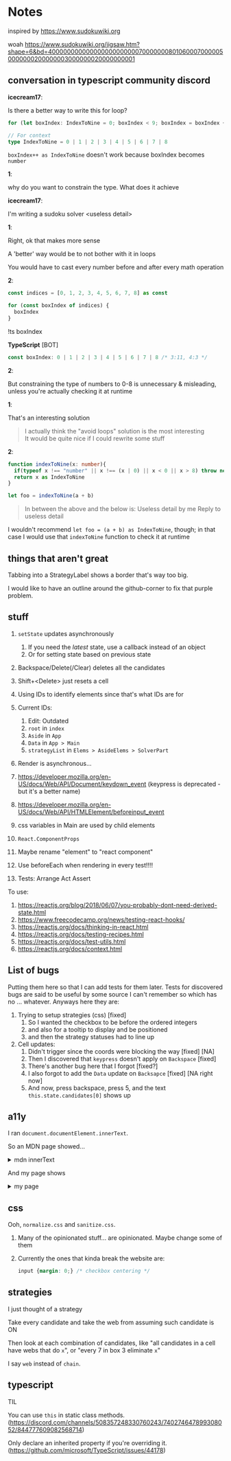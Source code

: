 # Notes

inspired by <https://www.sudokuwiki.org>

woah <https://www.sudokuwiki.org/jigsaw.htm?shape=6&bd=400000000000000000000000700000008010600070000050000000200000003000000020000000001>

## conversation in typescript community discord

**icecream17**:

Is there a better way to write this for loop?

```ts
for (let boxIndex: IndexToNine = 0; boxIndex < 9; boxIndex = boxIndex + 1 as IndexToNine) {}

// For context
type IndexToNine = 0 | 1 | 2 | 3 | 4 | 5 | 6 | 7 | 8
```

`boxIndex++ as IndexToNine` doesn't work because boxIndex becomes `number`

**1**:

why do you want to constrain the type. What does it achieve

**icecream17**:

I'm writing a sudoku solver \<useless detail>

**1**:

Right, ok that makes more sense

A 'better' way would be to not bother with it in loops

You would have to cast every number before and after every math operation

**2**:

```ts
const indices = [0, 1, 2, 3, 4, 5, 6, 7, 8] as const

for (const boxIndex of indices) {
  boxIndex
}
```

!ts boxIndex

**TypeScript** \[BOT]

```ts
const boxIndex: 0 | 1 | 2 | 3 | 4 | 5 | 6 | 7 | 8 /* 3:11, 4:3 */
```

**2**:

But constraining the type of numbers to 0-8 is unnecessary & misleading, unless you're actually checking it at runtime

**1**:

That's an interesting solution

> I actually think the "avoid loops" solution is the most interesting\
> It would be quite nice if I could rewrite some stuff

**2**:

```ts
function indexToNine(x: number){
  if(typeof x !== "number" || x !== (x | 0) || x < 0 || x > 8) throw new Error("Invalid index " + x);
  return x as IndexToNine
}

let foo = indexToNine(a + b)
```

> In between the above and the below is:
> Useless detail by me
> Reply to useless detail

I wouldn't recommend `let foo = (a + b) as IndexToNine`, though; in that case I would use that `indexToNine` function to check it at runtime

## things that aren't great

Tabbing into a StrategyLabel shows a border that's way too big.

I would like to have an outline around the github-corner to fix that purple problem.

## stuff

1. `setState` updates asynchronously
    1. If you need the _latest_ state, use a callback instead of an object
    1. Or for setting state based on previous state
1. Backspace/Delete(/Clear) deletes all the candidates
1. Shift+\<Delete> just resets a cell
1. Using IDs to identify elements since that's what IDs are for
1. Current IDs:
    1. Edit: Outdated 
    1. `root` in `index`
    1. `Aside` in `App`
    1. `Data` in `App > Main`
    1. `strategyList` in `Elems > AsideElems > SolverPart`
1. Render is asynchronous...
1. <https://developer.mozilla.org/en-US/docs/Web/API/Document/keydown_event> (keypress is deprecated - but it's a better name)
1. <https://developer.mozilla.org/en-US/docs/Web/API/HTMLElement/beforeinput_event>
1. css variables in Main are used by child elements

1. `React.ComponentProps`
1. Maybe rename "element" to "react component"
1. Use beforeEach when rendering in every test!!!!
1. Tests: Arrange Act Assert

To use:

1. <https://reactjs.org/blog/2018/06/07/you-probably-dont-need-derived-state.html>
1. <https://www.freecodecamp.org/news/testing-react-hooks/>
1. <https://reactjs.org/docs/thinking-in-react.html>
1. <https://reactjs.org/docs/testing-recipes.html>
1. <https://reactjs.org/docs/test-utils.html>
1. <https://reactjs.org/docs/context.html>

## List of bugs

Putting them here so that I can add tests for them later.
Tests for discovered bugs are said to be useful by some source I can't remember so which has no ... whatever. Anyways here they are:

1. Trying to setup strategies (css) [fixed]
    1. So I wanted the checkbox to be before the ordered integers
    2. and also for a tooltip to display and be positioned
    3. and then the strategy statuses had to line up
2. Cell updates:
    1. Didn't trigger since the coords were blocking the way [fixed] [NA]
    2. Then I discovered that `keypress` doesn't apply on `Backspace` [fixed]
    3. There's another bug here that I forgot [fixed?]
    4. I also forgot to add the `Data` update on `Backsapce` [fixed] [NA right now]
    5. And now, press backspace, press 5, and the text `this.state.candidates[0]` shows up

## a11y

I ran `document.documentElement.innerText`.

So an MDN page showed...

<details>
<summary>mdn innerText</summary>

```txt
Skip to main content
Skip to search
Technologies
References & Guides
Feedback
Search MDN
icecream17
Learn web development
Learn to style HTML using CSS
CSS layout
Beginner's guide to media queries
Change language
Table of contents
Beginner's guide to media queries

Previous
Overview: CSS layout
Next

The CSS Media Query gives you a way to apply CSS only when the browser and device environment matches a rule that you specify, for example "viewport is wider than 480 pixels". Media queries are a key part of responsive web design, as they allow you to create different layouts depending on the size of the viewport, but they can also be used to detect other things about the environment your site is running on, for example whether the user is using a touchscreen rather than a mouse. In this lesson you will first learn about the syntax used in media queries, and then move on to use them in a worked example showing how a simple design might be made responsive.

Prerequisites: HTML basics (study Introduction to HTML), and an idea of how CSS works (study CSS first steps and CSS building blocks.)
Objective: To understand how to use media queries, and the most common approach for using them to create responsive designs.
Media Query Basics

The simplest media query syntax looks like this:

@media media-type and (media-feature-rule) {
  /* CSS rules go here */
}

It consists of:

A media type, which tells the browser what kind of media this code is for (e.g. print, or screen).
A media expression, which is a rule, or test that must be passed for the contained CSS to be applied.
A set of CSS rules that will be applied if the test passes and the media type is correct.
Media types

The possible types of media you can specify are:

all
print
screen
speech

The following media query will only set the body to 12pt if the page is printed. It will not apply when the page is loaded in a browser.

@media print {
    body {
        font-size: 12pt;
    }
}

Note: the media type here is different from the so-called MIME type.

Note: there were a number of other media types defined in the Level 3 Media Queries specification; these have been deprecated and should be avoided.

Note: Media types are optional; if you do not indicate a media type in your media query then the media query will default to being for all media types.

Media feature rules

After specifying the type, you can then target a media feature with a rule.

Width and height

The feature we tend to detect most often in order to create responsive designs (and that has widespread browser support) is viewport width, and we can apply CSS if the viewport is above or below a certain width — or an exact width — using the min-width, max-width, and width media features.

These features are used to create layouts that respond to different screen sizes. For example, to change the body text color to red if the viewport is exactly 600 pixels, you would use the following media query.

@media screen and (width: 600px) {
    body {
        color: red;
    }
}

Open this example in the browser, or view the source.

The width (and height) media features can be used as ranges, and therefore be prefixed with min- or max- to indicate that the given value is a minimum, or a maximum. For example, to make the color blue if the viewport is narrower than 600 pixels, use max-width:

@media screen and (max-width: 600px) {
    body {
        color: blue;
    }
}

Open this example in the browser, or view the source.

In practice, using minimum or maximum values is much more useful for responsive design so you will rarely see width or height used alone.

There are a number of other media features that you can test for, although some of the newer features introduced in Level 4 and 5 of the media queries specification have limited browser support. Each feature is documented on MDN along with browser support information, and you can find a full list at Using Media Queries: Media Features.

Orientation

One well-supported media feature is orientation, which allows us to test for portrait or landscape mode. To change the body text color if the device is in landscape orientation, use the following media query.

@media (orientation: landscape) {
    body {
        color: rebeccapurple;
    }
}

Open this example in the browser, or view the source.

A standard desktop view has a landscape orientation, and a design that works well in this orientation may not work as well when viewed on a phone or tablet in portrait mode. Testing for orientation can help you to create a layout which is optimised for devices in portrait mode.

Use of pointing devices

As part of the Level 4 specification, the hover media feature was introduced. This feature means you can test if the user has the ability to hover over an element, which essentially means they are using some kind of pointing device; touchscreen and keyboard navigation does not hover.

@media (hover: hover) {
    body {
        color: rebeccapurple;
    }
}

Open this example in the browser, or view the source.

If we know the user cannot hover, we could display some interactive features by default. For users who can hover, we might choose to make them available when a link is hovered over.

Also in Level 4 is the pointer media feature. This takes three possible values, none, fine and coarse. A fine pointer is something like a mouse or trackpad. It enables the user to precisely target a small area. A coarse pointer is your finger on a touchscreen. The value none means the user has no pointing device; perhaps they are navigating with the keyboard only or with voice commands.

Using pointer can help you to design better interfaces that respond to the type of interaction a user is having with a screen. For example, you could create larger hit areas if you know that the user is interacting with the device as a touchscreen.

More complex media queries

With all of the different possible media queries, you may want to combine them, or create lists of queries — any of which could be matched.

"and" logic in media queries

To combine media features you can use and in much the same way as we have used and above to combine a media type and feature. For example, we might want to test for a min-width and orientation. The body text will only be blue if the viewport is at least 600 pixels wide and the device is in landscape mode.

@media screen and (min-width: 600px) and (orientation: landscape) {
    body {
        color: blue;
    }
}

Open this example in the browser, or view the source.

"or" logic in media queries

If you have a set of queries, any of which could match, then you can comma separate these queries. In the below example the text will be blue if the viewport is at least 600 pixels wide OR the device is in landscape orientation. If either of these things are true the query matches.

@media screen and (min-width: 600px), screen and (orientation: landscape) {
    body {
        color: blue;
    }
}

Open this example in the browser, or view the source.

"not" logic in media queries

You can negate an entire media query by using the not operator. This reverses the meaning of the entire media query. Therefore in this next example the text will only be blue if the orientation is portrait.

@media not all and (orientation: landscape) {
    body {
        color: blue;
    }
}

Open this example in the browser, or view the source.

How to choose breakpoints

In the early days of responsive design, many designers would attempt to target very specific screen sizes. Lists of the sizes of the screens of popular phones and tablets were published in order that designs could be created to neatly match those viewports.

There are now far too many devices, with a huge variety of sizes, to make that feasible. This means that instead of targeting specific sizes for all designs, a better approach is to change the design at the size where the content starts to break in some way. Perhaps the line lengths become far too long, or a boxed out sidebar gets squashed and hard to read. That's the point at which you want to use a media query to change the design to a better one for the space you have available. This approach means that it doesn't matter what the exact dimensions are of the device being used, every range is catered for. The points at which a media query is introduced are known as breakpoints.

The Responsive Design Mode in Firefox DevTools is very useful for working out where these breakpoints should go. You can easily make the viewport smaller and larger to see where the content would be improved by adding a media query and tweaking the design.

Active learning: mobile first responsive design

Broadly, you can take two approaches to a responsive design. You can start with your desktop or widest view and then add breakpoints to move things around as the viewport becomes smaller, or you can start with the smallest view and add layout as the viewport becomes larger. This second approach is described as mobile first responsive design and is quite often the best approach to follow.

The view for the very smallest devices is quite often a simple single column of content, much as it appears in normal flow. This means that you probably don't need to do a lot of layout for small devices — order your source well and you will have a readable layout by default.

The below walkthrough takes you through this approach with a very simple layout. In a production site you are likely to have more things to adjust within your media queries, however the approach would be exactly the same.

Walkthrough: a simple mobile-first layout

Our starting point is an HTML document with some CSS applied to add background colors to the various parts of the layout.

* {
    box-sizing: border-box;
}

body {
    width: 90%;
    margin: 2em auto;
    font: 1em/1.3 Arial, Helvetica, sans-serif;
}

a:link,
a:visited {
    color: #333;
}

nav ul,
aside ul {
    list-style: none;
    padding: 0;
}

nav a:link,
nav a:visited {
    background-color: rgba(207, 232, 220, 0.2);
    border: 2px solid rgb(79, 185, 227);
    text-decoration: none;
    display: block;
    padding: 10px;
    color: #333;
    font-weight: bold;
}

nav a:hover {
    background-color: rgba(207, 232, 220, 0.7);
}

.related {
    background-color: rgba(79, 185, 227, 0.3);
    border: 1px solid rgb(79, 185, 227);
    padding: 10px;
}

.sidebar {
    background-color: rgba(207, 232, 220, 0.5);
    padding: 10px;
}

article {
    margin-bottom: 1em;
}


We've made no layout changes, however the source of the document is ordered in a way that makes the content readable. This is an important first step and one which ensures that if the content were to be read out by a screen reader, it would be understandable.

<body>
    <div class="wrapper">
      <header>
        <nav>
          <ul>
            <li><a href="">About</a></li>
            <li><a href="">Contact</a></li>
            <li><a href="">Meet the team</a></li>
            <li><a href="">Blog</a></li>
          </ul>
        </nav>
      </header>
      <main>
        <article>
          <div class="content">
            <h1>Veggies!</h1>
            <p>
              ...
            </p>
          </div>
          <aside class="related">
            <p>
              ...
            </p>
          </aside>
        </article>

        <aside class="sidebar">
          <h2>External vegetable-based links</h2>
          <ul>
            <li>
              ...
            </li>
          </ul>
        </aside>
      </main>

      <footer><p>&copy;2019</p></footer>
    </div>
  </body>


This simple layout also works well on mobile. If we view the layout in Responsive Design Mode in DevTools we can see that it works pretty well as a straightforward mobile view of the site.

Open step 1 in the browser, or view the source.

If you want to follow on and implement this example as we go, make a local copy of step1.html on your computer.

From this point, start to drag the Responsive Design Mode view wider until you can see that the line lengths are becoming quite long, and we have space for the navigation to display in a horizontal line. This is where we'll add our first media query. We'll use ems, as this will mean that if the user has increased their text size, the breakpoint will happen at a similar line-length but wider viewport, than someone with a smaller text size.

Add the below code into the bottom of your step1.html CSS.

@media screen and (min-width: 40em) {
    article {
        display: grid;
        grid-template-columns: 3fr 1fr;
        column-gap: 20px;
    }

    nav ul {
        display: flex;
    }

    nav li {
        flex: 1;
    }
}


This CSS gives us a two-column layout inside the article, of the article content and related information in the aside element. We have also used flexbox to put the navigation into a row.

Open step 2 in the browser, or view the source.

Lets continue to expand the width until we feel there is enough room for the sidebar to also form a new column. Inside a media query we'll make the main element into a two column grid. We then need to remove the margin-bottom on the article in order that the two sidebars align with each other, and we'll add a border to the top of the footer. Typically these small tweaks are the kind of thing you will do to make the design look good at each breakpoint.

Again, add the below code into the bottom of your step1.html CSS.

@media screen and (min-width: 70em) {
    main {
        display: grid;
        grid-template-columns: 3fr 1fr;
        column-gap: 20px;
    }

    article {
        margin-bottom: 0;
    }

    footer {
        border-top: 1px solid #ccc;
        margin-top: 2em;
    }
}


Open step 3 in the browser, or view the source.

If you look at the final example at different widths you can see how the design responds and works as a single column, two columns, or three columns, depending on the available width. This is a very simple example of a mobile first responsive design.

The viewport meta tag

If you look at the HTML source in the above example, you'll see the following element included in the head of the document:

<meta name="viewport" content="width=device-width,initial-scale=1">

This is the viewport meta tag — it exists as a way control how mobile browsers render content. This is needed because by default, most mobile browsers lie about their viewport width. Non-responsive sites commonly look really bad when rendered in a narrow viewport, so mobile browsers usually render the site with a viewport width wider than the real device width by default (usually 960 pixels), and then shrink the rendered result so that it fits in the display.

This is all well and good, but it means that responsive sites are not going to work as expected. If the viewport width is reported as 960 pixels, then mobile layouts (for example created using a media query of @media screen and (max-width: 600px) { ... }) are not going to render as expected.

To remedy this, including a viewport meta tag like the one above on your page tells the browser "don't render the content with a 960 pixel viewport — render it using the real device width instead, and set a default initial scale level for better consistency." The media queries will then kick in as expected.

There are a number of other options you can put inside the content attribute of the viewport meta tag — see Using the viewport meta tag to control layout on mobile browsers for more details.

Do you really need a media query?

Flexbox, Grid, and multi-column layout all give you ways to create flexible and even responsive components without the need for a media query. It's always worth considering whether these layout methods can achieve what you want without adding media queries. For example, you might want a set of cards that are at least 200 pixels wide, with as many of these 200 pixels as will fit into the main article. This can be achieved with grid layout, using no media queries at all.

This could be achieved using the following:

<ul class="grid">
    <li>
        <h2>Card 1</h2>
        <p>...</p>
    </li>
    <li>
        <h2>Card 2</h2>
        <p>...</p>
    </li>
    <li>
        <h2>Card 3</h2>
        <p>...</p>
    </li>
    <li>
        <h2>Card 4</h2>
        <p>...</p>
    </li>
    <li>
        <h2>Card 5</h2>
        <p>...</p>
    </li>
</ul>
.grid {
    list-style: none;
    margin: 0;
    padding: 0;
    display: grid;
    gap: 20px;
    grid-template-columns: repeat(auto-fill, minmax(200px, 1fr));
}

.grid li {
    border: 1px solid #666;
    padding: 10px;
}

Open the grid layout example in the browser, or view the source.

With the example open in your browser, make the screen wider and narrower to see the number of column tracks change. The nice thing about this method is that grid is not looking at the viewport width, but the width it has available for this component. It might seem strange to wrap up a section about media queries with a suggestion that you might not need one at all! However, in practice you will find that good use of modern layout methods, enhanced with media queries, will give the best results.

Test your skills!

You've reached the end of this article, but can you remember the most important information? You can find a test to verify that you've retained this information before you move on — see Test your skills: Responsive Web Design.

Summary

In this lesson you have learned about media queries, and also discovered how to use them in practice to create a mobile first responsive design.

You could use the starting point that we have created to test out more media queries. For example, perhaps you could change the size of the navigation if you detect that the visitor has a coarse pointer, using the pointer media feature.

You could also experiment with adding different components and seeing whether the addition of a media query, or using a layout method like flexbox or grid is the most appropriate way to make the components responsive. Very often there is no right or wrong way — you should experiment and see which works best for your design and content.

Previous
Overview: CSS layout
Next

In this module
Introduction to CSS layout
Normal flow
Flexbox
Grid
Floats
Positioning
Multiple-column layout
Responsive design
Beginner's guide to media queries
Legacy layout methods
Supporting older browsers
Fundamental layout comprehension assessment
Found a problem with this page?
Source on GitHub
Report a problem with this content on GitHub
Want to fix the problem yourself? See our Contribution guide.

Last modified: Feb 19, 2021, by MDN contributors

Change your language
Select your preferred language
English (US)
Français
日本語
한국어
中文 (简体)
 Change language
Related Topics
Complete beginners start here!
Getting started with the Web
HTML — Structuring the Web
Introduction to HTML
Multimedia and embedding
HTML tables
CSS — Styling the Web
CSS first steps
CSS building blocks
Styling text
CSS layout
CSS layout overview
Introduction to CSS layout
Normal Flow
Flexbox
Grids
Floats
Positioning
Multiple-column Layout
Responsive design
Beginner's guide to media queries
Legacy Layout Methods
Supporting Older Browsers
Fundamental Layout Comprehension
JavaScript — Dynamic client-side scripting
JavaScript first steps
JavaScript building blocks
Introducing JavaScript objects
Asynchronous JavaScript
Client-side web APIs
Web forms — Working with user data
Core forms learning pathway
Advanced forms articles
Accessibility — Make the web usable by everyone
Accessibility guides
Accessibility assessment
Tools and testing
Client-side web development tools
Introduction to client-side frameworks
React
Ember
Vue
Svelte
Angular
Git and GitHub
Cross browser testing
Server-side website programming
First steps
Django web framework (Python)
Express Web Framework (node.js/JavaScript)
Further resources
Common questions
Web Technologies
Learn Web Development
About MDN
Feedback
About
MDN Web Docs Store
Contact Us
Firefox
MDN
MDN on Twitter
MDN on Github
Mozilla
Mozilla on Twitter
Mozilla on Instagram

© 2005-2021 Mozilla and individual contributors. Content is available under these licenses.

Terms
Privacy
Cookies
```

</details>

And my page shows
<details><summary>my page</summary>

`'Sudoku solverv0.27.0\n\t\n\t\n\t\n\t\n\t\n\t\n\t\n\t\n\n\n\t\n\t\n\t\n\t\n\t\n\t\n\t\n\t\n\n\n\t\n\t\n\t\n\t\n\t\n\t\n\t\n\t\n\n\n\t\n\t\n\t\n\t\n\t\n\t\n\t\n\t\n\n\n\t\n\t\n\t\n\t\n\t\n\t\n\t\n\t\n\n\n\t\n\t\n\t\n\t\n\t\n\t\n\t\n\t\n\n\n\t\n\t\n\t\n\t\n\t\n\t\n\t\n\t\n\n\n\t\n\t\n\t\n\t\n\t\n\t\n\t\n\t\n\n\n\t\n\t\n\t\n\t\n\t\n\t\n\t\n\t\nsolving tools\nstrats\nclearimportexport'`

</details>

## css

Ooh, `normalize.css` and `sanitize.css`.

1. Many of the opinionated stuff... are opinionated. Maybe change some of them
1. Currently the ones that kinda break the website are:

   ```css
   input {margin: 0;} /* checkbox centering */
   ```

## strategies

I just thought of a strategy

Take every candidate and take the web from assuming such candidate is ON

Then look at each combination of candidates, like "all candidates in a cell have webs that do `x`", or "every 7 in box 3 eliminate `x`"

I say `web` instead of `chain`.

## typescript

TIL

You can use `this` in static class methods. (<https://discord.com/channels/508357248330760243/740274647899308052/844777609082568714>)

Only declare an inherited property if you're overriding it. (<https://github.com/microsoft/TypeScript/issues/44178>)
